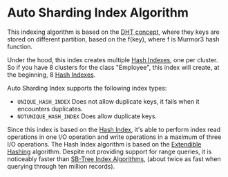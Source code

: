 # Auto Sharding Index Algorithm

This indexing algorithm is based on the [DHT concept](https://en.wikipedia.org/wiki/Distributed_hash_table), where they keys are stored on different partition, based on the f(key), where f is Murmor3 hash function.

Under the hood, this index creates multiple [Hash Indexes](Hash-Index.md), one per cluster. So if you have 8 clusters for the class "Employee", this index will create, at the beginning, 8 [Hash Indexes](Hash-Index.md).

Auto Sharding Index supports the following index types:
- `UNIQUE_HASH_INDEX` Does not allow duplicate keys, it fails when it encounters duplicates.
- `NOTUNIQUE_HASH_INDEX` Does allow duplicate keys.

Since this index is based on the [Hash Index](Hash-Index.md), it's able to perform index read operations in one I/O operation and write operations in a maximum of three I/O operations. The Hash Index algorithm is based on the [Extendible Hashing](http://en.wikipedia.org/wiki/Extendible_hashing) algorithm.  Despite not providing support for range queries, it is noticeably faster than [SB-Tree Index Algorithms](SB-Tree-index.md), (about twice as fast when querying through ten million records).
